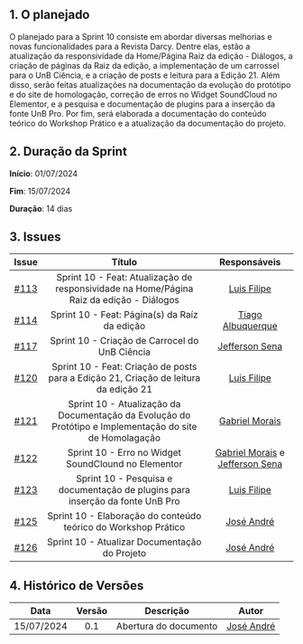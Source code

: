## 1. O planejado

O planejado para a Sprint 10 consiste em abordar diversas melhorias e novas funcionalidades para a Revista Darcy. Dentre elas, estão a atualização da responsividade da Home/Página Raiz da edição - Diálogos, a criação de páginas da Raiz da edição, a implementação de um carrossel para o UnB Ciência, e a criação de posts e leitura para a Edição 21. Além disso, serão feitas atualizações na documentação da evolução do protótipo e do site de homologação, correção de erros no Widget SoundCloud no Elementor, e a pesquisa e documentação de plugins para a inserção da fonte UnB Pro. Por fim, será elaborada a documentação do conteúdo teórico do Workshop Prático e a atualização da documentação do projeto. <br>


## 2. Duração da Sprint

**Início**: 01/07/2024

**Fim**: 15/07/2024

**Duração**: 14 dias

## 3. Issues 

|                            Issue                             |              Título               |                    Responsáveis                     |
| :----------------------------------------------------------: | :-------------------------------: | :-------------------------------------------------: |
| [#113](https://github.com/ResidenciaTICBrisa/T2G7-Revista-Darcy/issues/113) | Sprint 10 - Feat: Atualização de responsividade na Home/Página Raiz da edição - Diálogos | [Luis Filipe](https://github.com/luisfilipe3) |
| [#114](https://github.com/ResidenciaTICBrisa/T2G7-Revista-Darcy/issues/114) | Sprint 10 - Feat: Página(s) da Raíz da edição| [Tiago Albuquerque](https://github.com/Tiago1604) |
| [#117](https://github.com/ResidenciaTICBrisa/T2G7-Revista-Darcy/issues/117) | Sprint 10 - Criação de Carrocel do UnB Ciência | [Jefferson Sena](https://github.com/JeffersonSenaa) |
| [#120](https://github.com/ResidenciaTICBrisa/T2G7-Revista-Darcy/issues/120) | Sprint 10 - Feat: Criação de posts para a Edição 21, Criação de leitura da edição 21 | [Luis Filipe](https://github.com/luisfilipe3) |
| [#121](https://github.com/ResidenciaTICBrisa/T2G7-Revista-Darcy/issues/121) | Sprint 10 - Atualização da Documentação da Evolução do Protótipo e Implementação do site de Homolagação | [Gabriel Morais](https://github.com/gabriel-moraiss) |
| [#122](https://github.com/ResidenciaTICBrisa/T2G7-Revista-Darcy/issues/122) | Sprint 10 - Erro no Widget SoundClound no Elementor  | [Gabriel Morais](https://github.com/gabriel-moraiss) e [Jefferson Sena](https://github.com/JeffersonSenaa) |
| [#123](https://github.com/ResidenciaTICBrisa/T2G7-Revista-Darcy/issues/123) | Sprint 10 - Pesquisa e documentação de plugins para inserção da fonte UnB Pro | [Luis Filipe](https://github.com/luisfilipe3) |
| [#125](https://github.com/ResidenciaTICBrisa/T2G7-Revista-Darcy/issues/125) | Sprint 10 - Elaboração do conteúdo teórico do Workshop Prático | [José André](https://github.com/joseandre25)    |
| [#126](https://github.com/ResidenciaTICBrisa/T2G7-Revista-Darcy/issues/126) | Sprint 10 - Atualizar Documentação do Projeto | [José André](https://github.com/joseandre25) |

## 4. Histórico de Versões

| Data       | Versão | Descrição                                 | Autor             |
| :--------: | :----: | :--------------------:                    | :---------------: |
| 15/07/2024 |  0.1   | Abertura do documento                     | [José André ](https://github.com/joseandre25) |

